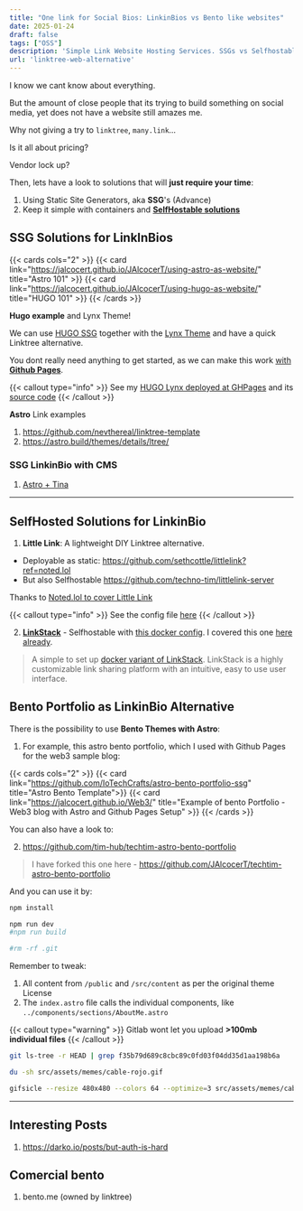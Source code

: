```yaml
---
title: "One link for Social Bios: LinkinBios vs Bento like websites"
date: 2025-01-24
draft: false
tags: ["OSS"]
description: 'Simple Link Website Hosting Services. SSGs vs Selfhostable LittleLink and LinkStack.'
url: 'linktree-web-alternative'
---
```


I know we cant know about everything.

But the amount of close people that its trying to build something on social media, yet does not have a website still amazes me.

Why not giving a try to `linktree`, `many.link`... 

Is it all about pricing?

Vendor lock up?

Then, lets have a look to solutions that will **just require your time**:

1. Using Static Site Generators, aka **SSG**'s (Advance)
2. Keep it simple with containers and **[SelfHostable solutions](#selfhosted-solutions-for-linkinbio)**

## SSG Solutions for LinkInBios

{{< cards cols="2" >}}
  {{< card link="https://jalcocert.github.io/JAlcocerT/using-astro-as-website/" title="Astro 101" >}}
  {{< card link="https://jalcocert.github.io/JAlcocerT/using-hugo-as-website/" title="HUGO 101" >}}
{{< /cards >}}

**Hugo example** and Lynx Theme!

We can use [HUGO SSG](https://jalcocert.github.io/JAlcocerT/using-hugo-as-website/) together with the [Lynx Theme](https://jalcocert.github.io/JAlcocerT/portfolio-website-for-social-media/) and have a quick Linktree alternative.

You dont really need anything to get started, as we can make this work [with **Github Pages**](https://jalcocert.github.io/JAlcocerT/how-to-use-github-pages/).

{{< callout type="info" >}}
See my [HUGO Lynx deployed at GHPages](https://jalcocert.github.io/Portfolio/) and its [source code](https://github.com/JAlcocerT/Portfolio)
{{< /callout >}}

**Astro** Link examples

1. https://github.com/nevthereal/linktree-template
2. https://astro.build/themes/details/ltree/


### SSG LinkinBio with CMS

1. [Astro + Tina](https://darko.io/posts/linktree-and-linkinbio-clone-with-astro-and-tinacms/)

---

## SelfHosted Solutions for LinkinBio


1. **Little Link**: A lightweight DIY Linktree alternative.

* Deployable as static: https://github.com/sethcottle/littlelink?ref=noted.lol
* But also Selfhostable https://github.com/techno-tim/littlelink-server

Thanks to [Noted.lol to cover Little Link](https://noted.lol/littlelink/)

{{< callout type="info" >}}
See the config file [here](https://github.com/JAlcocerT/Docker/blob/main/Web/CMS/LittleLink_docker-compose.yml)
{{< /callout >}}

2. [**LinkStack**](https://linkstack.org/docker/) - Selfhostable with [this docker config](https://github.com/JAlcocerT/Docker/blob/main/Web/CMS/LinkStack_docker-compose.yml). I covered this one [here already](https://jalcocert.github.io/JAlcocerT/portfolio-website-for-social-media/).

>  A simple to set up [docker variant of LinkStack](https://github.com/linkstackorg/linkstack-docker). LinkStack is a highly customizable link sharing platform with an intuitive, easy to use user interface. 


## Bento Portfolio as LinkinBio Alternative

There is the possibility to use **Bento Themes with Astro**:

1. For example, this astro bento portfolio, which I used with Github Pages for the web3 sample blog:

{{< cards cols="2" >}}
  {{< card link="https://github.com/IoTechCrafts/astro-bento-portfolio-ssg" title="Astro Bento Template">}}
  {{< card link="https://jalcocert.github.io/Web3/" title="Example of bento Portfolio - Web3 blog with Astro and Github Pages Setup" >}}
{{< /cards >}}

You can also have a look to:

2. https://github.com/tim-hub/techtim-astro-bento-portfolio


> I have forked this one here - https://github.com/JAlcocerT/techtim-astro-bento-portfolio

And you can use it by:

```sh
npm install

npm run dev
#npm run build

#rm -rf .git
```

Remember to tweak:

1. All content from `/public` and `/src/content` as per the original theme License
2. The `index.astro` file calls the individual components, like `../components/sections/AboutMe.astro`


<!-- 
libreportfolio.fyi
https://gitlab.com/fossengineer1/libreportfolio 
-->


{{< callout type="warning" >}}
Gitlab wont let you upload **>100mb individual files**
{{< /callout >}}

```sh
git ls-tree -r HEAD | grep f35b79d689c8cbc89c0fd03f04dd35d1aa198b6a

du -sh src/assets/memes/cable-rojo.gif

gifsicle --resize 480x480 --colors 64 --optimize=3 src/assets/memes/cable-rojo.gif -o src/assets/memes/cable-rojo-optimized.gif
```

--- 

## Interesting Posts

1. https://darko.io/posts/but-auth-is-hard

## Comercial bento

1. bento.me (owned by linktree)